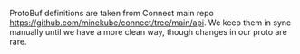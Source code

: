 ProtoBuf definitions are taken from Connect main
repo https://github.com/minekube/connect/tree/main/api. We keep them in sync manually until we have
a more clean way, though changes in our proto are rare.